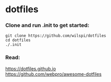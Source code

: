 # dotfiles

### Clone and run .init to get started:  
```
git clone https://github.com/wilspi/dotfiles
cd dotfiles
./.init
```

### Read:  
https://dotfiles.github.io  
https://github.com/webpro/awesome-dotfiles  
